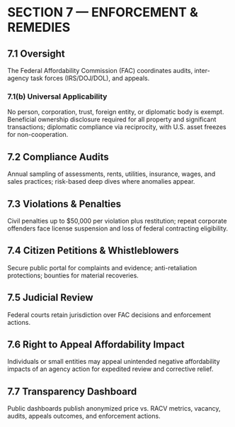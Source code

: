 <!--
SUMMARY:
Addresses systemic abuses and global financial loopholes undermining affordability and equity.
Covers bankruptcy transparency, asset clawbacks, offshore holdings, and universal applicability of the Act.
Ensures that no individual or organization—domestic or foreign—is exempt from compliance.
-->
# SECTION 7 — ENFORCEMENT & REMEDIES

## 7.1 Oversight
The Federal Affordability Commission (FAC) coordinates audits, inter-agency task forces (IRS/DOJ/DOL), and appeals.

### 7.1(b) Universal Applicability
No person, corporation, trust, foreign entity, or diplomatic body is exempt. Beneficial ownership disclosure required for all property and significant transactions; diplomatic compliance via reciprocity, with U.S. asset freezes for non-cooperation.

## 7.2 Compliance Audits
Annual sampling of assessments, rents, utilities, insurance, wages, and sales practices; risk-based deep dives where anomalies appear.

## 7.3 Violations & Penalties
Civil penalties up to $50,000 per violation plus restitution; repeat corporate offenders face license suspension and loss of federal contracting eligibility.

## 7.4 Citizen Petitions & Whistleblowers
Secure public portal for complaints and evidence; anti-retaliation protections; bounties for material recoveries.

## 7.5 Judicial Review
Federal courts retain jurisdiction over FAC decisions and enforcement actions.

## 7.6 Right to Appeal Affordability Impact
Individuals or small entities may appeal unintended negative affordability impacts of an agency action for expedited review and corrective relief.

## 7.7 Transparency Dashboard
Public dashboards publish anonymized price vs. RACV metrics, vacancy, audits, appeals outcomes, and enforcement actions.